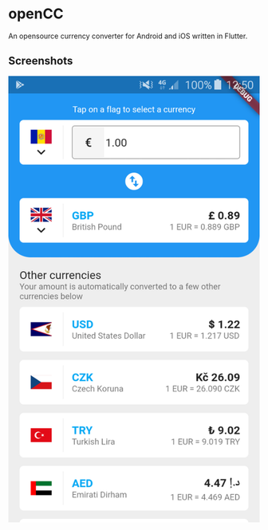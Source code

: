 # openCC

An opensource currency converter for Android and iOS written in Flutter.

## Screenshots
![Screenshot 1](https://github.com/edwinnyawoli/openCC/blob/master/screenshots/1.png)